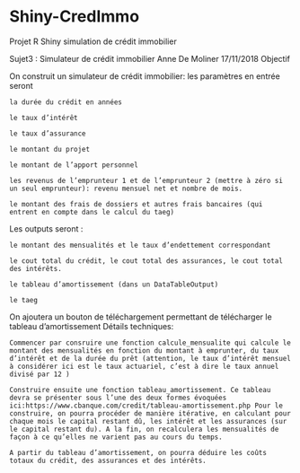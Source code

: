 # Shiny-CredImmo
Projet R Shiny simulation de crédit immobilier


Sujet3 : Simulateur de crédit immobilier
Anne De Moliner
17/11/2018
Objectif

On construit un simulateur de crédit immobilier: les paramètres en entrée seront

    la durée du crédit en années

    le taux d’intérêt

    le taux d’assurance

    le montant du projet

    le montant de l’apport personnel

    les revenus de l’emprunteur 1 et de l’emprunteur 2 (mettre à zéro si un seul emprunteur): revenu mensuel net et nombre de mois.

    le montant des frais de dossiers et autres frais bancaires (qui entrent en compte dans le calcul du taeg)

Les outputs seront :

    le montant des mensualités et le taux d’endettement correspondant

    le cout total du crédit, le cout total des assurances, le cout total des intérêts.

    le tableau d’amortissement (dans un DataTableOutput)

    le taeg

On ajoutera un bouton de téléchargement permettant de télécharger le tableau d’amortissement
Détails techniques:

    Commencer par consruire une fonction calcule_mensualite qui calcule le montant des mensualités en fonction du montant à emprunter, du taux d’intérêt et de la durée du prêt (attention, le taux d’intérêt mensuel à considérer ici est le taux actuariel, c’est à dire le taux annuel divisé par 12 )

    Construire ensuite une fonction tableau_amortissement. Ce tableau devra se présenter sous l’une des deux formes évoquées ici:https://www.cbanque.com/credit/tableau-amortissement.php Pour le construire, on pourra procéder de manière itérative, en calculant pour chaque mois le capital restant dû, les intérêt et les assurances (sur le capital restant du). A la fin, on recalculera les mensualités de façon à ce qu’elles ne varient pas au cours du temps.

    A partir du tableau d’amortissement, on pourra déduire les coûts totaux du crédit, des assurances et des intérêts.


